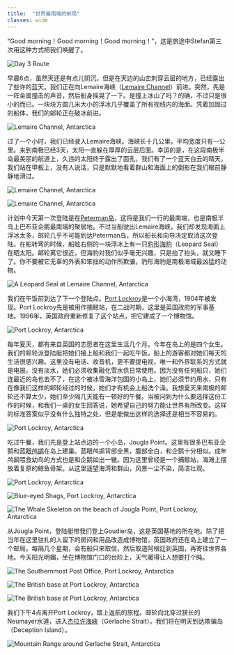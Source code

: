 ```yaml
---
title:  "世界最南端的邮局"
classes: wide
---
```


“Good morning！Good morning！Good morning！”，这是旅途中Stefan第三次用这种方式把我们唤醒了。

![Day 3 Route](https://ik.imagekit.io/wavelet/2011-Antarctica/tr:n-blogs_w/day3_bkAtZy8ZKg2.jpg)

早晨6点，虽然天还是有点儿阴沉，但是在天边的山峦刺穿云层的地方，已经露出了些许的蓝天。我们正在向Lemaire海峡（[Lemaire Channel](http://en.wikipedia.org/wiki/Lemaire_Channel)）前进。突然，先是一阵金属撞击的声音，然后船身摇晃了一下。是撞上冰山了吗？的确，不过只是很小的而已。一块块方圆几米大小的浮冰几乎覆盖了所有视线内的海面。凭着加固过的船体，我们的邮轮正在破冰前进。

![Lemaire Channel, Antarctica](https://ik.imagekit.io/wavelet/2011-Antarctica/tr:n-blogs_w/_MG_7050.jpg)

过了一个小时，我们已经驶入Lemaire海峡。海峡长十几公里，平均宽度只有一公里。来到南极已经3天，太阳一直躲在厚厚的云层后面。幸运的是，在这段南极半岛最美丽的航道上，久违的太阳终于露出了面孔，我们有了一个蓝天白云的晴天。我们站在甲板上，没有人说话，只是默默地看着群山和海面上的倒影在我们眼前静静地滑过。

![Lemaire Channel, Antarctica](https://ik.imagekit.io/wavelet/2011-Antarctica/tr:n-blogs_w/_MG_7153.jpg)

![Lemaire Channel, Antarctica](https://ik.imagekit.io/wavelet/2011-Antarctica/tr:n-blogs_w/_MG_7130.jpg)

计划中今天第一次登陆是在[Peterman岛](http://en.wikipedia.org/wiki/Petermann_Island)，这将是我们一行的最南端，也是南极半岛上巴布亚企鹅最南端的聚居地。不过当船驶出Lemaire海峡，我们却发现海面上浮冰太多，邮轮几乎不可能到达Peterman岛，所以船长和向导决定取消这次登陆。在船转弯的时候，船舷右侧的一块浮冰上有一只[豹形海豹](http://baike.baidu.com/view/1473973.htm)（Leopard Seal）在晒太阳。邮轮离它很近，但海豹对我们似乎毫无兴趣，只是抬了抬头，就又睡下了。你不要被它无辜的外表和笨拙的动作所欺骗，豹形海豹是南极海域最凶猛的动物。

![A Leopard Seal at Lemaire Channel, Antarctica](https://ik.imagekit.io/wavelet/2011-Antarctica/tr:n-blogs_w/_MG_7184.jpg)

我们在午饭前到达了下一个登陆点。[Port Lockroy](http://en.wikipedia.org/wiki/Port_Lockroy)是一个小海湾，1904年被发现。Port Lockroy先是被用作捕鲸站，在二战时期，这里是英国政府的军事基地。1996年，英国政府重新修复了这个站点，把它建成了一个博物馆。

![Port Lockroy, Antarctica](https://ik.imagekit.io/wavelet/2011-Antarctica/tr:n-blogs_w/_MG_7239.jpg)

每年夏天，都有来自英国的志愿者在这里生活几个月。今年在岛上的是四个女生。我们的邮轮派登陆艇把她们接上船和我们一起吃午饭。船上的游客都对她们每天的生活很感兴趣。这里没有电话、收音机，更不要提电视，唯一和外界联系的方式就是电报。没有淡水，她们必须收集融化雪水供日常使用。因为没有任何船只，她们连最近的岛也去不了，在这个被冰雪海洋包围的小岛上，她们必须节约用水，只有在像我们这样的邮轮经过的时候，她们才有机会上船洗个澡。我想夏天来南极的邮轮还不算太少，她们至少隔几天能有一顿好的午餐。当被问到为什么要选择这份工作的时候，和我们一桌的女生回答说，她希望自己的努力能让世界有所改变。这样的标准答案似乎没有什么独特之处，但是能做出这样的选择还是相当不容易的。

![Port Lockroy, Antarctica](https://ik.imagekit.io/wavelet/2011-Antarctica/tr:n-blogs_w/_MG_7221_2_3_5.jpg)

吃过午餐，我们先是登上站点边的一个小岛，Jougla Point。这里有很多巴布亚企鹅和[蓝眼鸬鹚](http://baike.baidu.com/view/589257.htm)在岛上建巢。蓝眼鸬鹚背部全黑，腹部全白，和企鹅十分相似。成年鸬鹚喂食幼鸟的方式也是和企鹅如出一辙。因为这里曾经是一个捕鲸站，海滩上摆放着复原的鲸鱼骨架。从这里遥望海湾和群山，风景一尘不染，简洁壮观。

![Port Lockroy, Antarctica](https://ik.imagekit.io/wavelet/2011-Antarctica/tr:n-blogs_w/_MG_7264.jpg)

![Blue-eyed Shags, Port Lockroy, Antarctica](https://ik.imagekit.io/wavelet/2011-Antarctica/tr:n-blogs_w/_MG_7308.jpg)

![The Whale Skeleton on the beach of Jougla Point, Port Lockroy, Antarctica](https://ik.imagekit.io/wavelet/2011-Antarctica/tr:n-blogs_w/_MG_7322.jpg)

从Jougla Point，登陆艇带我们登上Goudier岛，这是英国基地的所在地。除了把当年在这里驻扎的人留下的房间和用品改造成博物馆，英国政府还在岛上建立了一个邮局。每隔几个星期，会有船只来取信，然后取道阿根廷到英国，再寄往世界各地。今天阳光明媚，坐在博物馆门口的台阶上，天气暖得让人想要打个盹。

![The Southernmost Post Office, Port Lockroy, Antarctica](https://ik.imagekit.io/wavelet/2011-Antarctica/tr:n-blogs_h/_MG_7366.jpg)

![The British base at Port Lockroy, Antarctica](https://ik.imagekit.io/wavelet/2011-Antarctica/tr:n-blogs_w/_MG_7365.jpg)

![The British base at Port Lockroy, Antarctica](https://ik.imagekit.io/wavelet/2011-Antarctica/tr:n-blogs_h/_MG_7369.jpg)

我们下午4点离开Port Lockroy，踏上返航的旅程。邮轮向北穿过狭长的Neumayer水道，进入[杰拉许海峡](http://baike.baidu.com/view/586662.htm)（Gerlache Strait）。我们将在明天到达欺骗岛（Deception Island）。

![Mountain Range around Gerlache Strait, Antarctica](https://ik.imagekit.io/wavelet/2011-Antarctica/tr:n-blogs_w/_MG_7396_7_8_crop1.jpg)